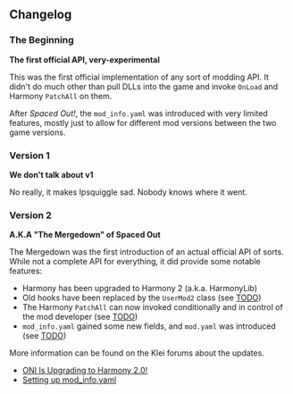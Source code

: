 ## Changelog

### The Beginning
**The first official API, very-experimental**

This was the first official implementation of any sort of modding API. It didn't do much other than pull DLLs into the game and invoke `OnLoad` and Harmony `PatchAll` on them.

After *Spaced Out!*, the `mod_info.yaml` was introduced with very limited features, mostly just to allow for different mod versions between the two game versions.

### Version 1
**We don't talk about v1**

No really, it makes Ipsquiggle sad. Nobody knows where it went.

### Version 2
**A.K.A "The Mergedown" of Spaced Out**

The Mergedown was the first introduction of an actual official API of sorts. While not a complete API for everything, it did provide some notable features:
- Harmony has been upgraded to Harmony 2 (a.k.a. HarmonyLib)
- Old hooks have been replaced by the `UserMod2` class (see [TODO](.))
- The Harmony `PatchAll` can now invoked conditionally and in control of the mod developer (see [TODO](.))
- `mod_info.yaml` gained some new fields, and `mod.yaml` was introduced (see [TODO](.))

More information can be found on the Klei forums about the updates.
- [ONI Is Upgrading to Harmony 2.0!](https://forums.kleientertainment.com/forums/topic/130712-oni-is-upgrading-to-harmony-20/)
- [Setting up mod_info.yaml](https://forums.kleientertainment.com/forums/topic/126022-setting-up-mod_infoyaml)
